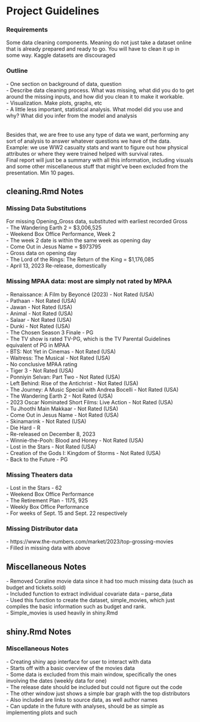 <h1>Project Guidelines</h1>

<h3>Requirements</h3>
Some data cleaning components. Meaning do not just take a dataset online that is already prepared and ready to go.
You will have to clean it up in some way.
Kaggle datasets are discouraged


<h3>Outline</h3>
- One section on background of data, question<br>
- Describe data cleaning process. What was missing, what did you do to get around the missing inputs, and how did you clean it to make it workable.<br>
- Visualization. Make plots, graphs, etc<br>
- A little less important, statistical analysis. What model did you use and why? What did you infer from the model and analysis<br>
<br>
<br>
Besides that, we are free to use any type of data we want, performing any sort of analysis to answer whatever questions we have of the data. Example: we use WW2 casualty stats and want to figure out how physical attributes or where they were trained helped with survival rates.
<br>
Final report will just be a summary with all this information, including visuals and some other miscellaneous stuff that might’ve been excluded from the presentation. Min 10 pages.
<br>
<h2>cleaning.Rmd Notes</h2>

<h3>Missing Data Substitutions</h3>
For missing Opening_Gross data, substituted with earliest recorded Gross<br>
- The Wandering Earth 2 = $3,006,525<br>
  - Weekend Box Office Performance, Week 2<br>
  - The week 2 date is within the same week as opening day<br>
- Come Out in Jesus Name = $973795<br>
  - Gross data on opening day<br>
- The Lord of the Rings: The Return of the King = $1,176,085<br>
  - April 13, 2023 Re-release, domestically<br>

<h3>Missing MPAA data: most are simply not rated by MPAA</h3>
- Renaissance: A Film by Beyoncé (2023) - Not Rated (USA)<br>
- Pathaan - Not Rated (USA)<br>
- Jawan - Not Rated (USA)<br>
- Animal - Not Rated (USA)<br>
- Salaar - Not Rated (USA)<br>
- Dunki - Not Rated (USA)<br>
- The Chosen Season 3 Finale - PG<br>
  - The TV show is rated TV-PG, which is the TV Parental Guidelines<br> equivalent of PG in MPAA<br>
- BTS: Not Yet in Cinemas - Not Rated (USA)<br>
- Waitress: The Musical - Not Rated (USA)<br>
-   No conclusive MPAA rating<br>
- Tiger 3 - Not Rated (USA)<br>
- Ponniyin Selvan: Part Two - Not Rated (USA)<br>
- Left Behind: Rise of the Antichrist - Not Rated (USA)<br>
- The Journey: A Music Special with Andrea Bocelli - Not Rated (USA)<br>
- The Wandering Earth 2 - Not Rated (USA)<br>
- 2023 Oscar Nominated Short Films: Live Action - Not Rated (USA)<br>
- Tu Jhoothi Main Makkaar - Not Rated (USA)<br>
- Come Out in Jesus Name - Not Rated (USA)<br>
- Skinamarink - Not Rated (USA)<br>
- Die Hard - R<br>
- Re-released on December 8, 2023<br>
- Winnie-the-Pooh: Blood and Honey - Not Rated (USA)<br>
- Lost in the Stars - Not Rated (USA)<br>
- Creation of the Gods I: Kingdom of Storms - Not Rated (USA)<br>
- Back to the Future - PG<br>

<h3>Missing Theaters data</h3>
- Lost in the Stars - 62<br>
  - Weekend Box Office Performance<br>
- The Retirement Plan - 1175, 925<br>
  - Weekly Box Office Performance<br>
  - For weeks of Sept. 15 and Sept. 22 respectively<br>

<h3>Missing Distributor data</h3>
- https://www.the-numbers.com/market/2023/top-grossing-movies<br>
- Filled in missing data with above<br>

<h2>Miscellaneous Notes</h2>
- Removed Coraline movie data since it had too much missing data (such as budget and tickets.sold)<br>
- Included function to extract individual covariate data – parse_data<br>
  - Used this function to create the dataset, simple_movies, which just compiles the basic information such as budget and rank.<br>
  - Simple_movies is used heavily in shiny.Rmd<br>

<h2>shiny.Rmd Notes</h2>
<h3>Miscellaneous Notes</h3>
- Creating shiny app interface for user to interact with data<br>
- Starts off with a basic overview of the movies data<br>
  - Some data is excluded from this main window, specifically the ones  involving the dates (weekly data for one)<br>
  - The release date should be included but could not figure out the code<br>
- The other window just shows a simple bar graph with the top distributors<br>
- Also included are links to source data, as well author names<br>
- Can update in the future with analyses, should be as simple as implementing plots and such<br>
